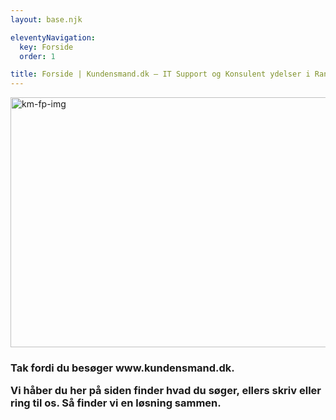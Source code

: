 ```yaml
---
layout: base.njk

eleventyNavigation:
  key: Forside
  order: 1

title: Forside | Kundensmand.dk – IT Support og Konsulent ydelser i Randers og omegn
---
```


<img class="alignnone size-full wp-image-43  img-responsive" src="{{ './img/km-fp-img.jpg' | url }}" alt="km-fp-img" srcset="{{ './img/km-fp-img.jpg' | url }} 1170w, {{ './img/km-fp-img-300x102.jpg' | url }} 300w, {{ './img/km-fp-img-1024x350.jpg' | url }} 1024w" sizes="(max-width: 1170px) 100vw, 1170px" width="1170" height="400">
<div class="well well-lg">
<h3>Tak fordi du besøger www.kundensmand.dk.<p></p>
<p>Vi håber du her på siden finder hvad du søger, ellers <strong>skriv</strong> eller <strong>ring til os</strong>. Så finder vi en løsning sammen.</p></h3>
</div>